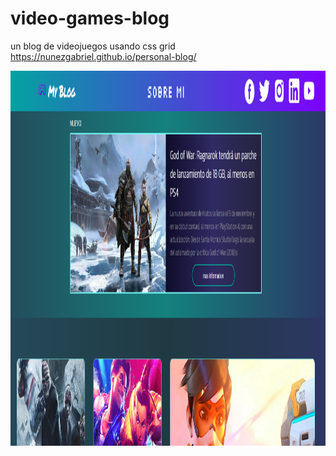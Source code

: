 # video-games-blog
un blog de videojuegos usando css grid
https://nunezgabriel.github.io/personal-blog/

<img src="./assets/img/imgpage.png" alt="img" width="100%" height="600px" />

